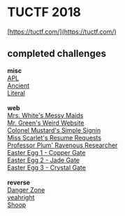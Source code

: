 # TUCTF 2018
[https://tuctf.com/](https://tuctf.com/)
<br>
## completed challenges

**misc**<br>
[APL](misc/APL.md)<br>
[Ancient](misc/Ancient.md)<br>
[Literal](misc/Literal.md)<br><br>
**web**<br>
[Mrs. White's Messy Maids](web/MrsWhitesMessyMaids.md)<br>
[Mr. Green's Weird Website](web/MrGreensWeirdWebsite.md)<br>
[Colonel Mustard's Simple Signin](web/ColonelMustardsSimpleSignin.md)<br>
[Miss Scarlet's Resume Requests](web/MissScarletsResumeRequests.md)<br>
[Professor Plum' Ravenous Researcher](web/ProfessorPlumsRavenousResearcher.md)<br>
[Easter Egg 1 - Copper Gate](web/EasterEgg01_CopperGate.md)<br>
[Easter Egg 2 - Jade Gate](web/EasterEgg02_JadeGate.md)<br>
[Easter Egg 3 - Crystal Gate](web/EasterEgg03_CrystalGate.md)<br><br>
**reverse**<br>
[Danger Zone](reverse/DangerZone.md)<br>
[yeahright](reverse/yeahright.md)<br>
[Shoop](reverse/Shoop.md)<br>
